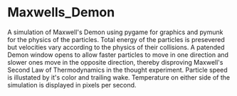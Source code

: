 # Maxwells_Demon
A simulation of Maxwell's Demon using pygame for graphics and pymunk for the physics of the particles.  Total energy of the particles is presevered
but velocities vary according to the physics of their collisions.  A patended Demon window opens to allow faster particles to move in one direction
and slower ones move in the opposite direction, thereby disproving Maxwell's Second Law of Thermodynamics in the thought experiment.  Particle speed is 
illustated by it's color and trailing wake.  Temperature on either side of the simulation is displayed in pixels per second.  
